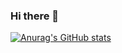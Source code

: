 ### Hi there 👋

[![Anurag's GitHub stats](https://github-readme-stats.vercel.app/api?username=oshinoOugi)](https://github.com/anuraghazra/github-readme-stats)

<!--
**oshinoOugi/oshinoOugi** is a ✨ _special_ ✨ repository because its `README.md` (this file) appears on your GitHub profile.

Here are some ideas to get you started:

- 🔭 I’m currently working on ...
- 🌱 I’m currently learning ...
- 👯 I’m looking to collaborate on ...
- 🤔 I’m looking for help with ...
- 💬 Ask me about ...
- 📫 How to reach me: ...
- 😄 Pronouns: ...
- ⚡ Fun fact: ...
-->
